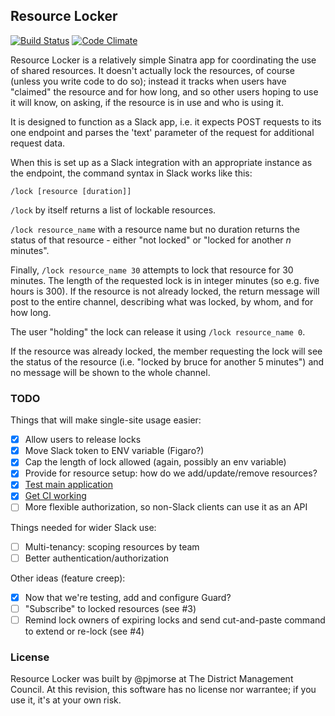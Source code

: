 ## Resource Locker

[![Build Status](https://travis-ci.org/dmcouncil/resource-locker.svg?branch=master)](https://travis-ci.org/dmcouncil/resource-locker)
[![Code Climate](https://codeclimate.com/repos/58505598fb4faa0dd8001946/badges/8b0fe770fb4e9f563143/gpa.svg)](https://codeclimate.com/repos/58505598fb4faa0dd8001946/feed)

Resource Locker is a relatively simple Sinatra app for coordinating the use of shared resources. It doesn't actually lock the resources, of course (unless you write code to do so); instead it tracks when users have "claimed" the resource and for how long, and so other users hoping to use it will know, on asking, if the resource is in use and who is using it.

It is designed to function as a Slack app, i.e. it expects POST requests to its one endpoint and parses the 'text' parameter of the request for additional request data.

When this is set up as a Slack integration with an appropriate instance as the endpoint, the command syntax in Slack works like this:

    /lock [resource [duration]]

`/lock` by itself returns a list of lockable resources.

`/lock resource_name` with a resource name but no duration returns the status of that resource - either "not locked" or "locked for another _n_ minutes".

Finally, `/lock resource_name 30` attempts to lock that resource for 30 minutes. The length of the requested lock is in integer minutes (so e.g. five hours is 300). If the resource is not already locked, the return message will post to the entire channel, describing what was locked, by whom, and for how long.

The user "holding" the lock can release it using `/lock resource_name 0`.

If the resource was already locked, the member requesting the lock will see the status of the resource (i.e. "locked by bruce for another 5 minutes") and no message will be shown to the whole channel.

### TODO

Things that will make single-site usage easier:

* [x] Allow users to release locks
* [x] Move Slack token to ENV variable (Figaro?)
* [x] Cap the length of lock allowed (again, possibly an env variable)
* [x] Provide for resource setup: how do we add/update/remove resources?
* [x] [Test main application](http://www.sinatrarb.com/testing.html)
* [x] [Get CI working](https://travis-ci.org/dmcouncil/resource-locker)
* [ ] More flexible authorization, so non-Slack clients can use it as an API

Things needed for wider Slack use:

* [ ] Multi-tenancy: scoping resources by team
* [ ] Better authentication/authorization
 
Other ideas (feature creep):

* [x] Now that we're testing, add and configure Guard?
* [ ] "Subscribe" to locked resources (see #3)
* [ ] Remind lock owners of expiring locks and send cut-and-paste command to extend or re-lock (see #4)

### License

Resource Locker was built by @pjmorse at The District Management Council. At this revision, this software has no license nor warrantee; if you use it, it's at your own risk.
